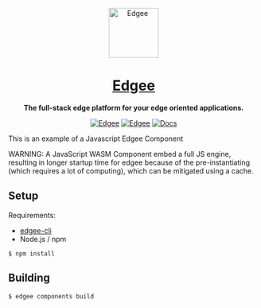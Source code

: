 <div align="center">

<p align="center">
  <a href="https://www.edgee.cloud">
    <picture>
      <source media="(prefers-color-scheme: dark)" srcset="https://cdn.edgee.cloud/img/favicon-dark.svg">
      <img src="https://cdn.edgee.cloud/img/favicon.svg" height="100" alt="Edgee">
    </picture>
    <h1 align="center">Edgee</h1>
  </a>
</p>


**The full-stack edge platform for your edge oriented applications.**

[![Edgee](https://img.shields.io/badge/edgee-open%20source-blueviolet.svg)](https://www.edgee.cloud)
[![Edgee](https://img.shields.io/badge/slack-edgee-blueviolet.svg?logo=slack)](https://www.edgee.cloud/slack)
[![Docs](https://img.shields.io/badge/docs-published-blue)](https://docs.edgee.cloud)

</div>

This is an example of a Javascript Edgee Component

WARNING: A JavaScript WASM Component embed a full JS engine, resulting in longer startup time for edgee because of the
pre-instantiating (which requires a lot of computing), which can be mitigated using a cache.

## Setup
Requirements:
- [edgee-cli](https://github.com/edgee-cloud/edgee)
- Node.js / npm

```shell
$ npm install
```
## Building

```shell
$ edgee components build
```
